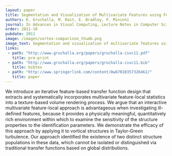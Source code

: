 ```yaml
---
layout: paper
title: Segmentation and Visualization of Multivariate Features using Feature-Local Distributions
authors: K. Gruchalla, M. Rast, E. Bradley, P. Mininni
journal: In Advances in Visual Computing, Lecture Notes in Computer Science (vol. 6938)
order: 2011-10
pubdate: 2011
image: /images/vortex-comparison_thumb.png
image_text: Segmentation and visualization of multivariate features using feature-local distributions
links:
 - path: "http://www.gruchalla.org/papers/gruchalla-isvc11.pdf"
   title: pre-print
 - path: "http://www.gruchalla.org/papers/gruchalla-isvc11.bib"
   title: bibtex
 - path: "http://www.springerlink.com/content/8w67010357326462/"
   title: paper
---
```

We introduce an iterative feature-based transfer function design that extracts and systematically incorporates multivariate feature-local statistics into a texture-based volume rendering process. We argue that an interactive multivariate feature-local approach is advantageous when investigating ill-deﬁned features, because it provides a physically meaningful, quantitatively rich environment within which to examine the sensitivity of the structure properties to the identiﬁcation parameters. We demonstrate the efficacy of this approach by applying it to vortical structures in Taylor-Green turbulence. Our approach identiﬁed the existence of two distinct structure populations in these data, which cannot be isolated or distinguished via traditional transfer functions based on global distributions.